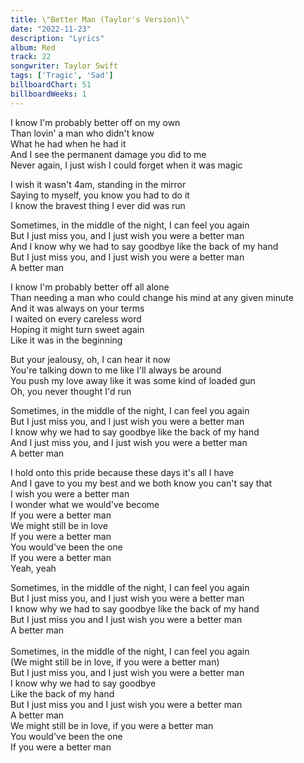 ```yaml
---
title: \"Better Man (Taylor's Version)\"
date: "2022-11-23"
description: "Lyrics"
album: Red
track: 22
songwriter: Taylor Swift
tags: ['Tragic', 'Sad']
billboardChart: 51
billboardWeeks: 1
---
```

<p className="verse-one">
I know I'm probably better off on my own <br />
Than lovin' a man who didn't know <br />
What he had when he had it <br />
And I see the permanent damage you did to me <br />
Never again, I just wish I could forget when it was magic <br />
</p>
<p className="pre-chorus">
I wish it wasn't 4am, standing in the mirror <br />
Saying to myself, you know you had to do it <br />
I know the bravest thing I ever did was run <br />
</p>
<p className="chorus">
Sometimes, in the middle of the night, I can feel you again <br />
But I just miss you, and I just wish you were a better man <br />
And I know why we had to say goodbye like the back of my hand <br />
But I just miss you, and I just wish you were a better man <br />
A better man <br />
</p>
<p className="verse-two">
I know I'm probably better off all alone <br />
Than needing a man who could change his mind at any given minute <br />
And it was always on your terms <br />
I waited on every careless word <br />
Hoping it might turn sweet again <br />
Like it was in the beginning <br />
</p>
<p className="pre-chorus">
But your jealousy, oh, I can hear it now <br />
You're talking down to me like I'll always be around <br />
You push my love away like it was some kind of loaded gun <br />
Oh, you never thought I'd run <br />
</p>
<p className="chorus">
Sometimes, in the middle of the night, I can feel you again <br />
But I just miss you, and I just wish you were a better man <br />
I know why we had to say goodbye like the back of my hand <br />
And I just miss you, and I just wish you were a better man <br />
A better man <br />
</p>
<p className="bridge">
I hold onto this pride because these days it's all I have <br />
And I gave to you my best and we both know you can't say that <br />
I wish you were a better man <br />
I wonder what we would've become <br />
If you were a better man <br />
We might still be in love <br />
If you were a better man <br />
You would've been the one <br />
If you were a better man <br />
Yeah, yeah <br />
</p>
<p className="chorus">
Sometimes, in the middle of the night, I can feel you again <br />
But I just miss you, and I just wish you were a better man<br />
I know why we had to say goodbye like the back of my hand<br />
But I just miss you and I just wish you were a better man<br />
A better man<br />
<br />
Sometimes, in the middle of the night, I can feel you again <br />
(We might still be in love, if you were a better man)<br />
But I just miss you, and I just wish you were a better man<br />
I know why we had to say goodbye<br />
Like the back of my hand<br />
But I just miss you and I just wish you were a better man<br />
A better man<br />
We might still be in love, if you were a better man<br />
You would've been the one<br />
If you were a better man<br />
</p>